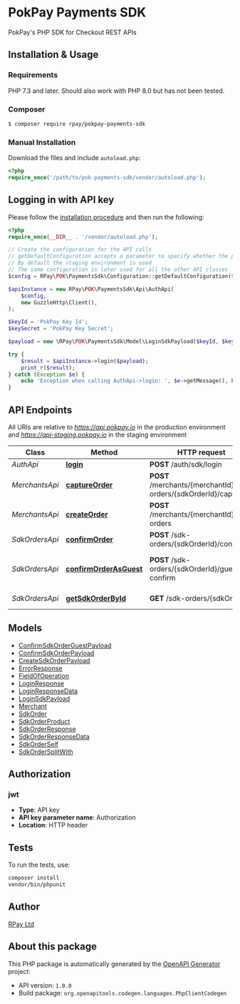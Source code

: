 # PokPay Payments SDK

PokPay's PHP SDK for Checkout REST APIs

## Installation & Usage

### Requirements

PHP 7.3 and later.
Should also work with PHP 8.0 but has not been tested.

### Composer
```bash
$ composer require rpay/pokpay-payments-sdk
```

### Manual Installation

Download the files and include `autoload.php`:

```php
<?php
require_once('/path/to/pok-payments-sdk/vendor/autoload.php');
```

## Logging in with API key

Please follow the [installation procedure](#installation--usage) and then run the following:

```php
<?php
require_once(__DIR__ . '/vendor/autoload.php');

// Create the configuration for the API calls
// getDefaultConfiguration accepts a parameter to specify whether the production environment is used
// By default the staging environment is used
// The same configuration is later used for all the other API classes
$config = RPay\POK\PaymentsSdk\Configuration::getDefaultConfiguration(true);

$apiInstance = new RPay\POK\PaymentsSdk\Api\AuthApi(
    $config,
    new GuzzleHttp\Client(),
);

$keyId = 'PokPay Key Id';
$keySecret = 'PokPay Key Secret';

$payload = new \RPay\POK\PaymentsSdk\Model\LoginSdkPayload($keyId, $keySecret); // \RPay\POK\PaymentsSdk\Model\LoginSdkPayload

try {
    $result = $apiInstance->login($payload);
    print_r($result);
} catch (Exception $e) {
    echo 'Exception when calling AuthApi->login: ', $e->getMessage(), PHP_EOL;
}

```

## API Endpoints

All URIs are relative to *https://api.pokpay.io* in the production environment and *https://api-staging.pokpay.io* in the staging environment

| Class          | Method                                                                  | HTTP request                                                     | Description                       |
|----------------|-------------------------------------------------------------------------|------------------------------------------------------------------|-----------------------------------|
| *AuthApi*      | [**login**](docs/Api/AuthApi.md#login)                                  | **POST** /auth/sdk/login                                         | Login Sdk                         |
| *MerchantsApi* | [**captureOrder**](docs/Api/MerchantsApi.md#captureorder)               | **POST** /merchants/{merchantId}/sdk-orders/{sdkOrderId}/capture | Capture an sdk order              |
| *MerchantsApi* | [**createOrder**](docs/Api/MerchantsApi.md#createorder)                 | **POST** /merchants/{merchantId}/sdk-orders                      | Create an sdk api order           |
| *SdkOrdersApi* | [**confirmOrder**](docs/Api/SdkOrdersApi.md#confirmorder)               | **POST** /sdk-orders/{sdkOrderId}/confirm                        | Confirm order.                    |
| *SdkOrdersApi* | [**confirmOrderAsGuest**](docs/Api/SdkOrdersApi.md#confirmorderasguest) | **POST** /sdk-orders/{sdkOrderId}/guest-confirm                  | Confirm order with guest checkout |
| *SdkOrdersApi* | [**getSdkOrderById**](docs/Api/SdkOrdersApi.md#getsdkorderbyid)         | **GET** /sdk-orders/{sdkOrderId}                                 | Retrieve an order                 |

## Models

- [ConfirmSdkOrderGuestPayload](docs/Model/ConfirmSdkOrderGuestPayload.md)
- [ConfirmSdkOrderPayload](docs/Model/ConfirmSdkOrderPayload.md)
- [CreateSdkOrderPayload](docs/Model/CreateSdkOrderPayload.md)
- [ErrorResponse](docs/Model/ErrorResponse.md)
- [FieldOfOperation](docs/Model/FieldOfOperation.md)
- [LoginResponse](docs/Model/LoginResponse.md)
- [LoginResponseData](docs/Model/LoginResponseData.md)
- [LoginSdkPayload](docs/Model/LoginSdkPayload.md)
- [Merchant](docs/Model/Merchant.md)
- [SdkOrder](docs/Model/SdkOrder.md)
- [SdkOrderProduct](docs/Model/SdkOrderProduct.md)
- [SdkOrderResponse](docs/Model/SdkOrderResponse.md)
- [SdkOrderResponseData](docs/Model/SdkOrderResponseData.md)
- [SdkOrderSelf](docs/Model/SdkOrderSelf.md)
- [SdkOrderSplitWith](docs/Model/SdkOrderSplitWith.md)

## Authorization

### jwt

- **Type**: API key
- **API key parameter name**: Authorization
- **Location**: HTTP header


## Tests

To run the tests, use:

```bash
composer install
vendor/bin/phpunit
```

## Author
[RPay Ltd](https://www.rpay.ai)


## About this package

This PHP package is automatically generated by the [OpenAPI Generator](https://openapi-generator.tech) project:

- API version: `1.0.0`
- Build package: `org.openapitools.codegen.languages.PhpClientCodegen`
